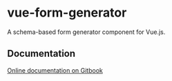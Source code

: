 # vue-form-generator 
A schema-based form generator component for Vue.js.


## Documentation
[Online documentation on Gitbook](https://icebob.gitbooks.io/vueformgenerator/content/)


